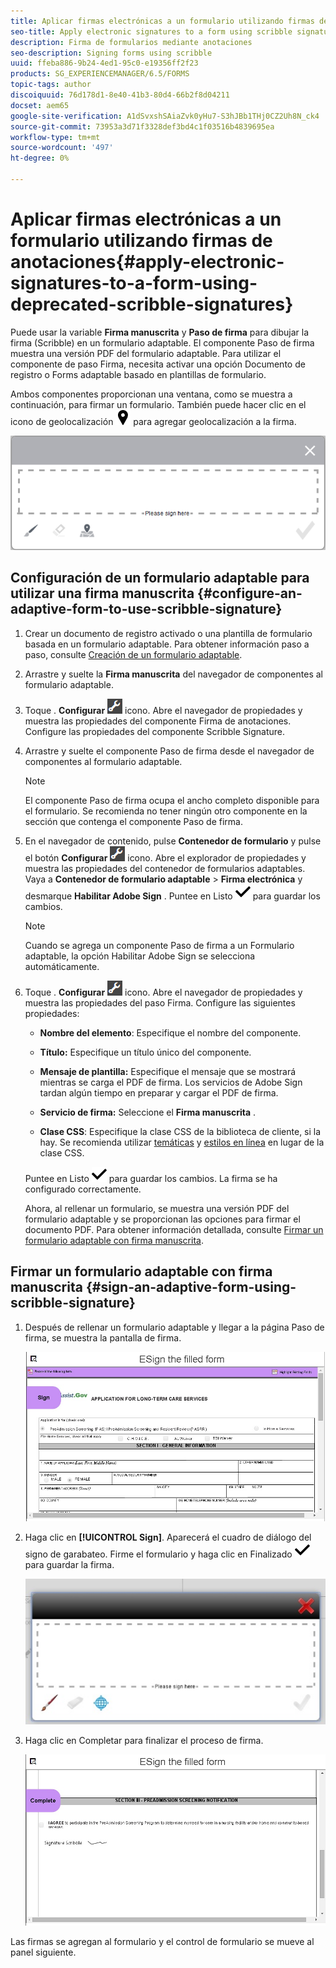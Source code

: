 ```yaml
---
title: Aplicar firmas electrónicas a un formulario utilizando firmas de anotaciones
seo-title: Apply electronic signatures to a form using scribble signatures
description: Firma de formularios mediante anotaciones
seo-description: Signing forms using scribble
uuid: ffeba886-9b24-4ed1-95c0-e19356ff2f23
products: SG_EXPERIENCEMANAGER/6.5/FORMS
topic-tags: author
discoiquuid: 76d178d1-8e40-41b3-80d4-66b2f8d04211
docset: aem65
google-site-verification: A1dSvxshSAiaZvk0yHu7-S3hJBb1THj0CZ2Uh8N_ck4
source-git-commit: 73953a3d71f3328def3bd4c1f03516b4839695ea
workflow-type: tm+mt
source-wordcount: '497'
ht-degree: 0%

---
```



# Aplicar firmas electrónicas a un formulario utilizando firmas de anotaciones{#apply-electronic-signatures-to-a-form-using-deprecated-scribble-signatures}

Puede usar la variable **Firma manuscrita** y **Paso de firma** para dibujar la firma (Scribble) en un formulario adaptable. El componente Paso de firma muestra una versión PDF del formulario adaptable. Para utilizar el componente de paso Firma, necesita activar una opción Documento de registro o Forms adaptable basado en plantillas de formulario.

Ambos componentes proporcionan una ventana, como se muestra a continuación, para firmar un formulario. También puede hacer clic en el icono de geolocalización ![aem_6_3_geolocation](assets/aem_6_3_geolocation.png) para agregar geolocalización a la firma.

![Cuadro de diálogo de signo de almohadilla](assets/scribble-signature.png)

## Configuración de un formulario adaptable para utilizar una firma manuscrita {#configure-an-adaptive-form-to-use-scribble-signature}

1. Crear un documento de registro activado o una plantilla de formulario basada en un formulario adaptable. Para obtener información paso a paso, consulte [Creación de un formulario adaptable](creating-adaptive-form.md).
1. Arrastre y suelte la **Firma manuscrita** del navegador de componentes al formulario adaptable.
1. Toque . **Configurar** ![configure](assets/configure.png) icono. Abre el navegador de propiedades y muestra las propiedades del componente Firma de anotaciones. Configure las propiedades del componente Scribble Signature.
1. Arrastre y suelte el componente Paso de firma desde el navegador de componentes al formulario adaptable.

   >[!NOTE]
   >
   >El componente Paso de firma ocupa el ancho completo disponible para el formulario. Se recomienda no tener ningún otro componente en la sección que contenga el componente Paso de firma.

1. En el navegador de contenido, pulse **Contenedor de formulario** y pulse el botón **Configurar** ![](assets/configure.png) icono. Abre el explorador de propiedades y muestra las propiedades del contenedor de formularios adaptables. Vaya a **Contenedor de formulario adaptable** > **Firma electrónica** y desmarque **Habilitar Adobe Sign** . Puntee en Listo ![aem_6_3_forms_save](assets/aem_6_3_forms_save.png) para guardar los cambios.

   >[!NOTE]
   >
   >Cuando se agrega un componente Paso de firma a un Formulario adaptable, la opción Habilitar Adobe Sign se selecciona automáticamente.

1. Toque . **Configurar** ![configure](assets/configure.png) icono. Abre el navegador de propiedades y muestra las propiedades del paso Firma. Configure las siguientes propiedades:

   * **Nombre del elemento**: Especifique el nombre del componente.

   * **Título:** Especifique un título único del componente.
   * **Mensaje de plantilla:** Especifique el mensaje que se mostrará mientras se carga el PDF de firma. Los servicios de Adobe Sign tardan algún tiempo en preparar y cargar el PDF de firma.
   * **Servicio de firma:** Seleccione el **Firma manuscrita** .

   * **Clase CSS**: Especifique la clase CSS de la biblioteca de cliente, si la hay. Se recomienda utilizar [temáticas](themes.md) y [estilos en línea](inline-style-adaptive-forms.md) en lugar de la clase CSS.

   Puntee en Listo ![aem_6_3_forms_save](assets/aem_6_3_forms_save.png) para guardar los cambios. La firma se ha configurado correctamente.

   Ahora, al rellenar un formulario, se muestra una versión PDF del formulario adaptable y se proporcionan las opciones para firmar el documento PDF. Para obtener información detallada, consulte [Firmar un formulario adaptable con firma manuscrita](signing-forms-using-scribble.md#sign-an-adaptive-form-using-scribble-signature).

## Firmar un formulario adaptable con firma manuscrita {#sign-an-adaptive-form-using-scribble-signature}

1. Después de rellenar un formulario adaptable y llegar a la página Paso de firma, se muestra la pantalla de firma.

   ![Pantalla de firma para la página EchoSign](assets/esignscribblesign.jpg)

1. Haga clic en **[!UICONTROL Sign]**. Aparecerá el cuadro de diálogo del signo de garabateo. Firme el formulario y haga clic en Finalizado ![aem_6_3_forms_save](assets/aem_6_3_forms_save.png) para guardar la firma.

   ![Cuadro de diálogo de signo de almohadilla](assets/scribblewidget.jpg)

1. Haga clic en Completar para finalizar el proceso de firma.

   ![Completar el proceso de firma](assets/scribblecomplete.jpg)

Las firmas se agregan al formulario y el control de formulario se mueve al panel siguiente.


